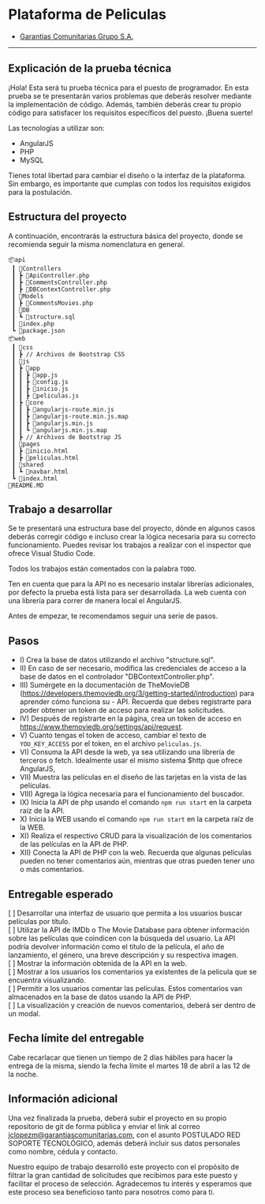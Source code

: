 # Plataforma de Peliculas

- [Garantias Comunitarias Grupo S.A.](https://www.garantiascomunitarias.com/)

---

## Explicación de la prueba técnica

¡Hola! Esta será tu prueba técnica para el puesto de programador. En esta prueba se te presentarán varios problemas que deberás resolver mediante la implementación de código. Además, también deberás crear tu propio código para satisfacer los requisitos específicos del puesto. ¡Buena suerte!

Las tecnologías a utilizar son:
- AngularJS
- PHP
- MySQL

Tienes total libertad para cambiar el diseño o la interfaz de la plataforma. Sin embargo, es importante que cumplas con todos los requisitos exigidos para la postulación.

## Estructura del proyecto

A continuación, encontrarás la estructura básica del proyecto, donde se recomienda seguir la misma nomenclatura en general.

```
📦api
 ┃ 📂Controllers
 ┃ ┣ 📜ApiController.php
 ┃ ┣ 📜CommentsController.php
 ┃ ┣ 📜DBContextController.php
 ┃ 📂Models
 ┃ ┣ 📜CommentsMovies.php
 ┃ 📂DB
 ┃ ┗ 📜structure.sql
 ┃ 📜index.php
 ┗ 📜package.json
📦web
 ┃ 📂css
 ┃ ┣ // Archivos de Bootstrap CSS
 ┃ 📂js
 ┃ ┣ 📂app
 ┃ ┃ ┣ 📜app.js
 ┃ ┃ ┣ 📜config.js
 ┃ ┃ ┣ 📜inicio.js
 ┃ ┃ ┣ 📜peliculas.js
 ┃ ┣ 📂core
 ┃ ┃ ┣ 📜angularjs-route.min.js
 ┃ ┃ ┣ 📜angularjs-route.min.js.map
 ┃ ┃ ┣ 📜angularjs.min.js
 ┃ ┃ ┗ 📜angularjs.min.js.map
 ┃ ┣ // Archivos de Bootstrap JS
 ┃ 📂pages
 ┃ ┣ 📜inicio.html
 ┃ ┣ 📜peliculas.html
 ┃ 📂shared
 ┃ ┗ 📜navbar.html
 ┗ 📜index.html
📜README.MD
```

## Trabajo a desarrollar

Se te presentará una estructura base del proyecto, dónde en algunos casos deberás corregir código e incluso crear la lógica necesaria
para su correcto funcionamiento. Puedes revisar los trabajos a realizar con el inspector que ofrece Visual Studio Code.

Todos los trabajos están comentados con la palabra ``TODO``.

Ten en cuenta que para la API no es necesario instalar librerías adicionales, por defecto la prueba está lista para ser desarrollada. La web cuenta con
una librería para correr de manera local el AngularJS.

Antes de empezar, te recomendamos seguir una serie de pasos.

## Pasos

- I) Crea la base de datos utilizando el archivo "structure.sql". <br/>
- II) En caso de ser necesario, modifica las credenciales de acceso a la base de datos en el controlador "DBContextController.php". <br/>
- III) Sumérgete en la documentación de TheMovieDB (https://developers.themoviedb.org/3/getting-started/introduction) para aprender cómo funciona su - API. Recuerda que debes registrarte para poder obtener un token de acceso para realizar las solicitudes. <br/>
- IV) Después de registrarte en la página, crea un token de acceso en https://www.themoviedb.org/settings/api/request. <br/>
- V) Cuanto tengas el token de acceso, cambiar el texto de ``YOU_KEY_ACCESS`` por el token, en el archivo ``peliculas.js``.
- VI) Consuma la API desde la web, ya sea utilizando una librería de terceros o fetch. Idealmente usar el mismo sistema $http que ofrece AngularJS,<br/>
- VII) Muestra las películas en el diseño de las tarjetas en la vista de las películas. <br/>
- VIII) Agrega la lógica necesaria para el funcionamiento del buscador. <br/>
- IX) Inicia la API de php usando el comando ``npm run start`` en la carpeta raíz de la API. <br/>
- X) Inicia la WEB usando el comando ``npm run start`` en la carpeta raíz de la WEB. <br/>
- XI) Realiza el respectivo CRUD para la visualización de los comentarios de las películas en la API de PHP. <br/>
- XII) Conecta la API de PHP con la web. Recuerda que algunas películas pueden no tener comentarios aún, mientras que otras pueden tener uno o más comentarios.

## Entregable esperado

[ ] Desarrollar una interfaz de usuario que permita a los usuarios buscar películas por título. <br/>
[ ] Utilizar la API de IMDb o The Movie Database para obtener información sobre las películas que coindicen con la búsqueda del usuario. La API podría devolver información como el título de la película, el año de lanzamiento, el género, una breve descripción y su respectiva imagen. <br/>
[ ] Mostrar la información obtenida de la API en la web. <br/>
[ ] Mostrar a los usuarios los comentarios ya existentes de la película que se encuentra visualizando. <br/>
[ ] Permitir a los usuarios comentar las películas. Estos comentarios van almacenados en la base de datos usando la API de PHP. <br/>
[ ] La visualización y creación de nuevos comentarios, deberá ser dentro de un modal.

## Fecha límite del entregable

Cabe recarlacar que tienen un tiempo de 2 días hábiles para hacer la entrega de la misma, siendo la fecha límite el martes 18 de abril a las 12 de la noche.

## Información adicional

Una vez finalizada la prueba, deberá subir el proyecto en su propio repositorio de git de forma pública y enviar el link al correo jclopezm@garantiascomunitarias.com, con el asunto POSTULADO RED SOPORTE TECNOLÓGICO, además deberá incluir sus datos personales como nombre, cédula y contacto.

Nuestro equipo de trabajo desarrolló este proyecto con el propósito de filtrar la gran cantidad de solicitudes que recibimos para este puesto y facilitar el proceso de selección. Agradecemos tu interés y esperamos que este proceso sea beneficioso tanto para nosotros como para ti.
